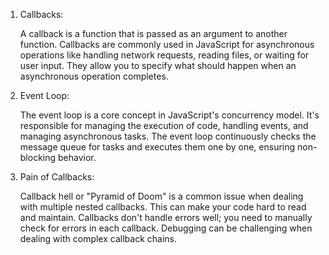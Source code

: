 1. Callbacks:

   A callback is a function that is passed as an argument to another function.
   Callbacks are commonly used in JavaScript for asynchronous operations like handling network requests, reading files, or waiting for user input. They allow you to specify what should happen when an asynchronous operation completes.

2. Event Loop:

   The event loop is a core concept in JavaScript's concurrency model.
   It's responsible for managing the execution of code, handling events, and managing asynchronous tasks.
   The event loop continuously checks the message queue for tasks and executes them one by one, ensuring non-blocking behavior.

3. Pain of Callbacks:

   Callback hell or "Pyramid of Doom" is a common issue when dealing with multiple nested callbacks. This can make your code hard to read and maintain. Callbacks don't handle errors well; you need to manually check for errors in each callback.
   Debugging can be challenging when dealing with complex callback chains.
